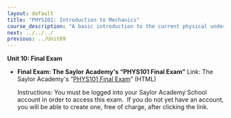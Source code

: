 ```yaml
---
layout: default
title: "PHYS101: Introduction to Mechanics"
course_description: "A basic introduction to the current physical understanding of our universe, including an examination of basic principles of physical laws, their application to the behavior of objects, and the use of the scientific method in driving advances in this knowledge."
next: ../../../
previous: ../Unit09
---
```

**Unit 10: Final Exam** <span id="10"></span> 
-   **Final Exam: The Saylor Academy's “PHYS101 Final Exam”**
    Link: The Saylor Academy's “[PHYS101 Final
    Exam](http://school.saylor.org/mod/quiz/view.php?id=1114)” (HTML)  
      
     Instructions: You must be logged into your Saylor Academy School
    account in order to access this exam.  If you do not yet have an
    account, you will be able to create one, free of charge, after
    clicking the link. 


